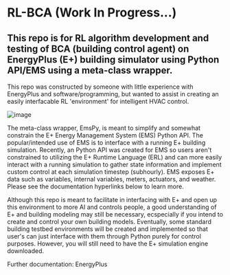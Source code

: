 # RL-BCA (Work In Progress...)
## This repo is for RL algorithm development and testing of BCA (building control agent) on EnergyPlus (E+) building simulator using Python API/EMS using a meta-class wrapper.

This repo was constructed by someone with little experience with EnergyPlus and software/programming, but wanted to assist in creating an easily interfacable RL 'environment' for intelligent HVAC control.  

![image](https://user-images.githubusercontent.com/65429130/119517258-764bbc00-bd45-11eb-97bf-1af9ab0444cb.png)

The meta-class wrapper, EmsPy, is meant to simplify and somewhat constrain the E+ Energy Management System (EMS) Python API. The popular/intended use of EMS is to interface with a running E+ building simulation. Recently, an Python API was created for EMS so users aren't constrained to utilizing the E+ Runtime Language (ERL) and can more easily interact with a running simulation to gather state information and implement custom control at each simulation timestep (subhourly).
EMS exposes E+ data such as variables, internal variables, meters, actuators, and weather. Please see the documentation hyperlinks below to learn more. 

Although this repo is meant to facilitate in interfacing with E+ and open up this environment to more AI and controls people, a good understanding of E+ and building modeling may still be necessary, ecspecially if you intend to create and control your own building models. Eventually, some standard building testbed environments will be created and implemented so that user's can just interface with them through Python purely for control purposes. However, you will still need to have the E+ simulation engine downloaded. 

Further documentation:
EnergyPlus





 
